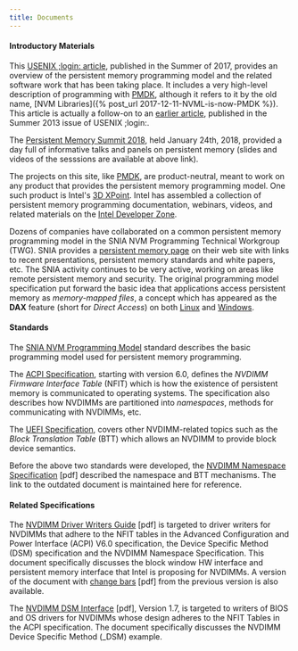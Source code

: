 ```yaml
---
title: Documents
---
```


#### Introductory Materials

This [USENIX ;login: article](https://www.usenix.org/system/files/login/articles/login_summer17_07_rudoff.pdf),
published in the Summer of 2017,
provides an overview of the persistent memory programming model
and the related software work that has been taking place.
It includes a very high-level description of programming with
[PMDK][pmdk], although it refers to it by the old name,
[NVM Libraries]({% post_url 2017-12-11-NVML-is-now-PMDK %}).
This article is actually a follow-on to an
[earlier article](https://www.usenix.org/system/files/login/articles/08_rudoff_040-045_final.pdf),
published in the Summer 2013 issue of USENIX ;login:.

The [Persistent Memory Summit 2018](https://www.snia.org/pm-summit), held
January 24th, 2018, provided a day full of informative talks and panels
on persistent memory (slides and videos of the sesssions are available at
above link).

The projects on this site,
like [PMDK][pmdk], are product-neutral, meant to work on any
product that provides the persistent memory programming model.
One such product is Intel's
[3D XPoint](https://www.youtube.com/watch?v=Wgk4U4qVpNY).
Intel has assembled a collection of persistent memory programming
documentation, webinars, videos, and related materials on the
[Intel Developer Zone](https://software.intel.com/en-us/persistent-memory).

Dozens of companies have collaborated on a common
persistent memory programming model in the SNIA NVM Programming
Technical Workgroup (TWG).  SNIA provides a
[persistent memory page](http://www.snia.org/PM) on their web site
with links to recent presentations, persistent memory standards and
white papers, etc.  The SNIA activity continues to be very active,
working on areas like remote persistent memory and security.  The
original programming model specification put forward the basic
idea that applications access persistent memory as _memory-mapped files_,
a concept which has appeared as the **DAX** feature (short for
_Direct Access_) on both [Linux](https://nvdimm.wiki.kernel.org)
and [Windows](https://channel9.msdn.com/Events/Build/2016/P470).


#### Standards

The [SNIA NVM Programming Model](https://www.snia.org/sites/default/files/technical_work/final/NVMProgrammingModel_v1.2.pdf)
standard describes the basic programming model used for persistent memory
programming.

The [ACPI Specification](http://www.uefi.org/specifications), starting
with version 6.0, defines the _NVDIMM Firmware Interface Table_ (NFIT)
which is how the existence of persistent memory is communicated to
operating systems.  The specification also describes how NVDIMMs are
partitioned into _namespaces_, methods for communicating with NVDIMMs, etc.

The [UEFI Specification](http://www.uefi.org/specifications), covers
other NVDIMM-related topics such as the _Block Translation Table_ (BTT)
which allows an NVDIMM to provide block device semantics.

Before the above two standards were developed, the
[NVDIMM Namespace Specification](NVDIMM_Namespace_Spec.pdf) [pdf] described
the namespace and BTT mechanisms.  The link to the outdated document
is maintained here for reference.

#### Related Specifications

The [NVDIMM Driver Writers Guide](NVDIMM_DriverWritersGuide-July-2016.pdf) [pdf]
is targeted to driver writers for NVDIMMs that adhere to the NFIT tables in the
Advanced Configuration and Power Interface (ACPI) V6.0 specification,
the Device Specific Method (DSM) specification and the NVDIMM Namespace Specification.
This document specifically discusses the block window HW interface and persistent memory
interface that Intel is proposing for NVDIMMs. A version of the document with
[change bars](NVDIMM_DriverWritersGuide-July-2016_wChanges.pdf) [pdf] from the previous
version is also available.

The [NVDIMM DSM Interface](NVDIMM_DSM_Interface-V1.7.pdf?1) [pdf], Version 1.7,
is targeted to writers of BIOS and OS drivers for NVDIMMs whose design adheres to the
NFIT Tables in the ACPI specification.  The document specifically discusses the
NVDIMM Device Specific Method (_DSM) example.

[pmdk]: http://pmem.io/pmdk/ "Persistent Memory Development Kit"
